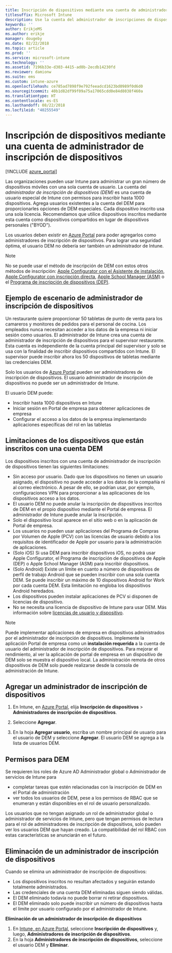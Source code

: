 ```yaml
---
title: Inscripción de dispositivos mediante una cuenta de administrador de inscripción de dispositivos
titlesuffix: Microsoft Intune
description: Use la cuenta del administrador de inscripciones de dispositivos para inscribir dispositivos en Intune. "
keywords: ''
author: ErikjeMS
ms.author: erikje
manager: dougeby
ms.date: 02/22/2018
ms.topic: article
ms.prod: ''
ms.service: microsoft-intune
ms.technology: ''
ms.assetid: 7196b33e-d303-4415-ad0b-2ecdb14230fd
ms.reviewer: damionw
ms.suite: ems
ms.custom: intune-azure
ms.openlocfilehash: ce785ad7898f9e792feeadcd1623bd0989f0d6d0
ms.sourcegitcommit: 40b1d82df99f09a75a17065cdd0e84d8038f460a
ms.translationtype: HT
ms.contentlocale: es-ES
ms.lasthandoff: 08/22/2018
ms.locfileid: "40255549"
---
```

# <a name="enroll-devices-by-using-a-device-enrollment-manager-account"></a>Inscripción de dispositivos mediante una cuenta de administrador de inscripción de dispositivos

[!INCLUDE [azure_portal](./includes/azure_portal.md)]

Las organizaciones pueden usar Intune para administrar un gran número de dispositivos móviles con una sola cuenta de usuario. La cuenta del *administrador de inscripción de dispositivos (DEM)* es una cuenta de usuario especial de Intune con permisos para inscribir hasta 1000 dispositivos. Agrega usuarios existentes a la cuenta del DEM para proporcionarles opciones de DEM especiales. Cada dispositivo inscrito usa una sola licencia. Recomendamos que utilice dispositivos inscritos mediante esta cuenta como dispositivos compartidos en lugar de dispositivos personales ("BYOD").  

Los usuarios deben existir en [Azure Portal](https://portal.azure.com) para poder agregarlos como administradores de inscripción de dispositivos. Para lograr una seguridad óptima, el usuario DEM no debería ser también un administrador de Intune.

>[!NOTE]
>No se puede usar el método de inscripción de DEM con estos otros métodos de inscripción: [Apple Configurator con el Asistente de instalación](apple-configurator-setup-assistant-enroll-ios.md), [Apple Configurator con inscripción directa](apple-configurator-direct-enroll-ios.md), [Apple School Manager (ASM)](apple-school-manager-set-up-ios.md) o el [Programa de inscripción de dispositivos (DEP)](device-enrollment-program-enroll-ios.md).

## <a name="example-of-a-device-enrollment-manager-scenario"></a>Ejemplo de escenario de administrador de inscripción de dispositivos

Un restaurante quiere proporcionar 50 tabletas de punto de venta para los camareros y monitores de pedidos para el personal de cocina. Los empleados nunca necesitan acceder a los datos de la empresa ni iniciar sesión como usuarios. El administrador de Intune crea una cuenta de administrador de inscripción de dispositivos para el supervisor restaurante.  Esta cuenta es independiente de la cuenta principal del supervisor y solo se usa con la finalidad de inscribir dispositivos compartidos con Intune. El supervisor puede inscribir ahora los 50 dispositivos de tabletas mediante las credenciales DEM.

Solo los usuarios de [Azure Portal](https://portal.azure.com) pueden ser administradores de inscripción de dispositivos. El usuario administrador de inscripción de dispositivos no puede ser un administrador de Intune.

El usuario DEM puede:

-   Inscribir hasta 1000 dispositivos en Intune
-   Iniciar sesión en Portal de empresa para obtener aplicaciones de empresa
-   Configurar el acceso a los datos de la empresa implementando aplicaciones específicas del rol en las tabletas

## <a name="limitations-of-devices-that-are-enrolled-with-a-dem-account"></a>Limitaciones de los dispositivos que están inscritos con una cuenta DEM

Los dispositivos inscritos con una cuenta de administrador de inscripción de dispositivos tienen las siguientes limitaciones:

  - Sin acceso por usuario. Dado que los dispositivos no tienen un usuario asignado, el dispositivo no puede acceder a los datos de la compañía ni al correo electrónico. A pesar de ello, se podrían usar, por ejemplo, configuraciones VPN para proporcionar a las aplicaciones de los dispositivos acceso a los datos.
  - El usuario DEM no puede anular la inscripción de dispositivos inscritos de DEM en el propio dispositivo mediante el Portal de empresa. El administrador de Intune puede anular la inscripción.
  - Solo el dispositivo local aparece en el sitio web o en la aplicación de Portal de empresa.
  - Los usuarios no pueden usar aplicaciones del Programa de Compras por Volumen de Apple (PCV) con las licencias de usuario debido a los requisitos de identificador de Apple por usuario para la administración de aplicaciones.
  - (Solo iOS) Si usa DEM para inscribir dispositivos iOS, no podrá usar Apple Configurator, el Programa de inscripción de dispositivos de Apple (DEP) o Apple School Manager (ASM) para inscribir dispositivos.
  - (Solo Android) Existe un límite en cuanto a número de dispositivos de perfil de trabajo Android que se pueden inscribir con una sola cuenta DEM. Se puede inscribir un máximo de 10 dispositivos Android for Work por cada cuenta DEM. Esta limitación no engloba los dispositivos Android heredados.
  - Los dispositivos pueden instalar aplicaciones de PCV si disponen de licencias de dispositivo.
  - No se necesita una licencia de dispositivo de Intune para usar DEM. Más información sobre [licencias de usuario y dispositivo](licenses-assign.md#how-user-and-device-licenses-affect-access-to-services).


> [!NOTE]
> Puede implementar aplicaciones de empresa en dispositivos administrados por el administrador de inscripción de dispositivos. Implemente la aplicación Portal de empresa como un **instalación requerida** a la cuenta de usuario del administrador de inscripción de dispositivos.
> Para mejorar el rendimiento, al ver la aplicación de portal de empresa en un dispositivo de DEM solo se muestra el dispositivo local. La administración remota de otros dispositivos de DEM solo puede realizarse desde la consola de administración de Intune.


## <a name="add-a-device-enrollment-manager"></a>Agregar un administrador de inscripción de dispositivos

1.  En Intune, en [Azure Portal](https://aka.ms/intuneportal), elija **Inscripción de dispositivos** > **Administradores de inscripción de dispositivos**.

2.  Seleccione **Agregar**.

3.  En la hoja **Agregar usuario**, escriba un nombre principal de usuario para el usuario de DEM y seleccione **Agregar**. El usuario DEM se agrega a la lista de usuarios DEM.

## <a name="permissions-for-dem"></a>Permisos para DEM

Se requieren los roles de Azure AD Administrador global o Administrador de servicios de Intune para
- completar tareas que estén relacionadas con la inscripción de DEM en el Portal de administración
- ver todos los usuarios de DEM, pese a los permisos de RBAC que se enumeran y están disponibles en el rol de usuario personalizado.

Los usuarios que no tengan asignado un rol de administrador global o administrador de servicios de Intune, pero que tengan permisos de lectura para el rol de administradores de inscripción de dispositivos, solo pueden ver los usuarios DEM que hayan creado. La compatibilidad del rol RBAC con estas características se anunciarán en el futuro.


## <a name="remove-a-device-enrollment-manager"></a>Eliminación de un administrador de inscripción de dispositivos

Cuando se elimina un administrador de inscripción de dispositivos:

-   Los dispositivos inscritos no resultan afectados y seguirán estando totalmente administrados.
-   Las credenciales de una cuenta DEM eliminadas siguen siendo válidas.
-   El DEM eliminado todavía no puede borrar ni retirar dispositivos.
-   El DEM eliminado solo puede inscribir un número de dispositivos hasta el límite por usuario configurado por el administrador de Intune.

**Eliminación de un administrador de inscripción de dispositivos**

1. En [Intune, en Azure Portal](https://aka.ms/intuneportal), seleccione **Inscripción de dispositivos** y, luego, **Administradores de inscripción de dispositivos**.
2. En la hoja **Administradores de inscripción de dispositivos**, seleccione el usuario DEM y **Eliminar**.

